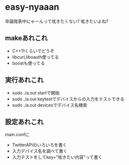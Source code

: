 # easy-nyaaan
卒論発表中にゃーんって呟きたくない?
呟きたいよね?

## makeあれこれ
* C++11くらいでどうぞ
* libcurl,liboauth使ってる
* boostも使ってる

## 実行あれこれ
* sudo ./a.out startで開始
* sudo ./a.out keytestでデバイスからの入力をテストできる
* sudo ./a.out devicesでデバイス名検索

## 設定あれこれ
main.confに
* TwitterAPIのいろいろを書く
* 入力デバイス名を調べて書く
* 入力テストをしてkey="呟きたい内容"って書く
